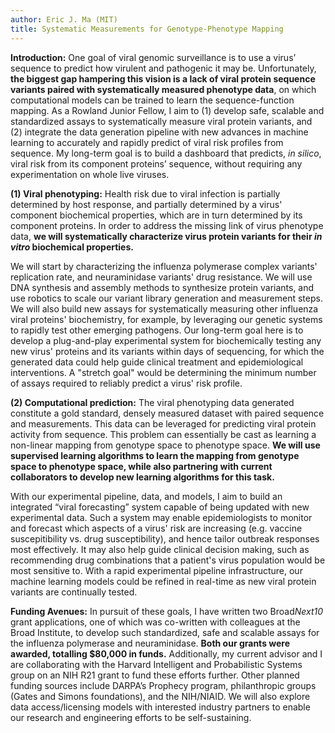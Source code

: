 ```yaml
---
author: Eric J. Ma (MIT)
title: Systematic Measurements for Genotype-Phenotype Mapping
---
```


**Introduction:** One goal of viral genomic surveillance is to use a virus’ sequence to predict how virulent and pathogenic it may be. Unfortunately, **the biggest gap hampering this vision is a lack of viral protein sequence variants paired with systematically measured phenotype data**, on which computational models can be trained to learn the sequence-function mapping. As a Rowland Junior Fellow, I aim to (1) develop safe, scalable and standardized assays to systematically measure viral protein variants, and (2) integrate the data generation pipeline with new advances in machine learning to accurately and rapidly predict of viral risk profiles from sequence. <!--JR: I see number 2 as the real big thing. I wonder if there’s a better way to pose this as that as the focus and then using virus as an example of what could be done with any viral that you could accomplish #1 with. --><!--EM: Tricky part is that RJFs are meant to be experimentalists. Let me think about this... --> My long-term goal is to build a dashboard that predicts, *in silico*, viral risk from its component proteins’ sequence, without requiring any experimentation on whole live viruses.

<!--EM: I took out the figure. It isn't accurate for what I'm trying to communicate. Still thinking...-->

**(1) Viral phenotyping:** Health risk due to viral infection is partially determined by host response, and partially determined by a virus' component biochemical properties, which are in turn determined by its component proteins. In order to address the missing link of virus phenotype data, **we will  systematically characterize virus protein variants for their *in vitro* biochemical properties.**

We will start by characterizing the influenza polymerase complex variants' replication rate, and neuraminidase variants' drug resistance. We will use DNA synthesis and assembly methods to synthesize protein variants, and use robotics to scale our variant library generation and measurement steps. We will also build new assays for systematically measuring other influenza viral proteins' biochemistry, for example, by leveraging our genetic systems to rapidly test other emerging pathogens. Our long-term goal here is to develop a plug-and-play experimental system for biochemically testing any new virus' proteins and its variants within days of sequencing, for which the generated data could help guide clinical treatment and epidemiological interventions. A "stretch goal" would be determining the minimum number of assays required to reliably predict a virus' risk profile.

**(2) Computational prediction:** The viral phenotyping data generated constitute a gold standard, densely measured dataset with paired sequence and measurements. This data can be leveraged for predicting viral protein activity from sequence. This problem can essentially be cast as learning a non-linear mapping from genotype space to phenotype space.<!--JR: What is the possible/probable noise that interferes? How can it be avoided, or what else might need to be considered? Alternatives? --><!--EM: Not sure what you mean by this? --> **We will use supervised learning algorithms to learn the mapping from genotype space to phenotype space, while also partnering with current collaborators to develop new learning algorithms for this task.**

With our experimental pipeline, data, and models, I aim to build an integrated “viral forecasting” system capable of being updated with new experimental data. Such a system may enable epidemiologists to monitor and forecast which aspects of a virus' risk are increasing (e.g. vaccine suscepitibility vs. drug susceptibility), and hence tailor outbreak responses most effectively. It may also help guide clinical decision making, such as recommending drug combinations that a patient's virus population would be most sensitive to. With a rapid experimental pipeline infrastructure, our machine learning models could be refined in real-time as new viral protein variants are continually tested.

**Funding Avenues:** In pursuit of these goals, I have written two Broad*Next10* grant applications, one of which was co-written with colleagues at the Broad Institute, to develop such standardized, safe and scalable assays for the influenza polymerase and neuraminidase. **Both our grants were awarded, totalling \$80,000 in funds.** Additionally, my current advisor and I are collaborating with the Harvard Intelligent and Probabilistic Systems group on an NIH R21 grant to fund these efforts further. Other planned funding sources include DARPA’s Prophecy program, philanthropic groups (Gates and Simons foundations), and the NIH/NIAID. We will also explore data access/licensing models with interested industry partners to enable our research and engineering efforts to be self-sustaining.